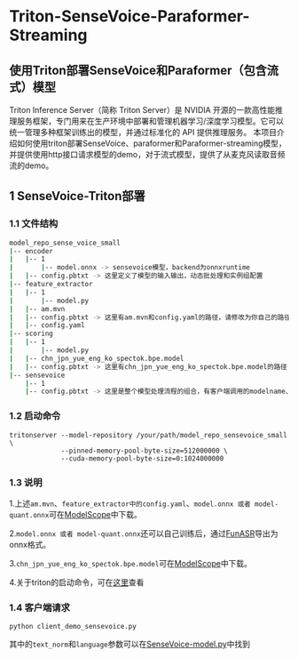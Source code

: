 # Triton-SenseVoice-Paraformer-Streaming

## 使用Triton部署SenseVoice和Paraformer（包含流式）模型

Triton Inference Server（简称 Triton Server）是 NVIDIA 开源的一款高性能推理服务框架，专门用来在生产环境中部署和管理机器学习/深度学习模型。它可以统一管理多种框架训练出的模型，并通过标准化的 API 提供推理服务。
本项目介绍如何使用triton部署SenseVoice、paraformer和Paraformer-streaming模型，并提供使用http接口请求模型的demo，对于流式模型，提供了从麦克风读取音频流的demo。

## 1 SenseVoice-Triton部署

### 1.1 文件结构

```sh
model_repo_sense_voice_small
|-- encoder
|   |-- 1
|       |-- model.onnx -> sensevoice模型，backend为onnxruntime
|   |-- config.pbtxt -> 这里定义了模型的输入输出，动态批处理和实例组配置
|-- feature_extractor
|   |-- 1
|       |-- model.py
|   |-- am.mvn
|   |-- config.pbtxt -> 这里有am.mvn和config.yaml的路径，请修改为你自己的路径，同样也有动态批处理和实例组配置
|   |-- config.yaml
|-- scoring
|   |-- 1
|       |-- model.py
|   |-- chn_jpn_yue_eng_ko_spectok.bpe.model
|   |-- config.pbtxt -> 这里有chn_jpn_yue_eng_ko_spectok.bpe.model的路径
|-- sensevoice
    |-- 1
    |-- config.pbtxt -> 这里是整个模型处理流程的组合，有客户端调用的modelname、input和output等
```

### 1.2 启动命令

```
tritonserver --model-repository /your/path/model_repo_sensevoice_small \
             --pinned-memory-pool-byte-size=512000000 \
             --cuda-memory-pool-byte-size=0:1024000000
```

### 1.3 说明

1.上述`am.mvn`、`feature_extractor中的config.yaml`、`model.onnx 或者 model-quant.onnx`可在[ModelScope](https://modelscope.cn/models/iic/SenseVoiceSmall-onnx)中下载。

2.`model.onnx 或者 model-quant.onnx`还可以自己训练后，通过[FunASR](https://github.com/modelscope/FunASR)导出为onnx格式。

3.`chn_jpn_yue_eng_ko_spectok.bpe.model`可在[ModelScope](https://modelscope.cn/models/iic/SenseVoiceSmall)中下载。

4.关于triton的启动命令，可在[这里](https://www.cnblogs.com/zzk0/p/15932542.html)查看

### 1.4 客户端请求

```
python client_demo_sensevoice.py
```

其中的`text_norm`和`language`参数可以在[SenseVoice-model.py](https://github.com/FunAudioLLM/SenseVoice/blob/main/model.py)中找到
